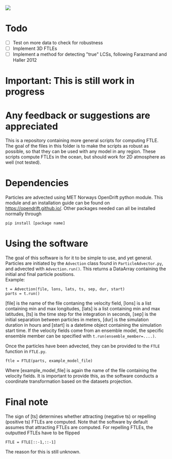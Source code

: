 ![](https://github.com/mateuszmatu/FTLE/blob/master/gifs/DG_animation.gif)
# Todo
- [ ] Test on more data to check for robustness
- [ ] Implement 3D FTLEs
- [ ] Implement a method for detecting "true" LCSs, following Farazmand and Haller 2012

# Important: This is still work in progress
# Any feedback or suggestions are appreciated

This is a repository containing more general scripts for computing FTLE.
The goal of the files in this folder is to make the scripts as robust as possible, so that they can be used with any model in any region. 
These scripts compute FTLEs in the ocean, but should work for 2D atmosphere as well (not tested).

# Dependencies

Particles are advected using MET Norways OpenDrift python module. This module and an installation guide can be found on https://opendrift.github.io/.
Other packages needed can all be installed normally through 
```
pip install [package name]
```

# Using the software

The goal of this software is for it to be simple to use, and yet general. Particles are initiated by the ```Advection``` class found in ```ParticleAdvector.py```, and advected with ```Advection.run()```. This returns a DataArray containing the initial and final particle positions.  
Example:
```
t = Advection(file, lons, lats, ts, sep, dur, start)
parts = t.run()
```
[file] is the name of the file contaning the velocity field, [lons] is a list containing min and max longitudes, [lats] is a list containing min and max latitudes, [ts] is the time step for the integration in seconds, [sep] is the initial separation between particles in meters, [dur] is the simulation duration in hours and [start] is a datetime object containing the simulation start time. 
If the velocity fields come from an ensemble model, the specific ensemble member can be specified with ```t.run(ensemble_member=....)```.

Once the particles have been advected, they can be provided to the ```FTLE``` function in ```FTLE.py```.
```
ftle = FTLE(parts, example_model_file)
```
Where [example_model_file] is again the name of the file containing the velocity fields. It is important to provide this, as the software conducts a coordinate transformation based on the datasets projection. 

# Final note
The sign of [ts] determines whether attracting (negative ts) or repelling (positive ts) FTLEs are computed. Note that the software by default assumes that attracting FTLEs are computed. For repelling FTLEs, the outputted FTLEs have to be flipped
```
FTLE = FTLE[::-1,::-1]
```
The reason for this is still unknown.
